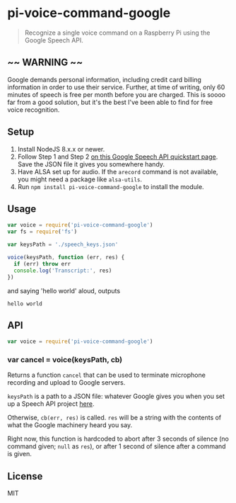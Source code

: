 # pi-voice-command-google

> Recognize a single voice command on a Raspberry Pi using the Google Speech API.

## ~~ WARNING ~~

Google demands personal information, including credit card billing information
in order to use their service. Further, at time of writing, only 60 minutes of
speech is free per month before you are charged. This is soooo far from a good
solution, but it's the best I've been able to find for free voice recognition.

## Setup

1. Install NodeJS 8.x.x or newer.
2. Follow Step 1 and Step 2 [on this Google Speech API quickstart page](https://cloud.google.com/speech-to-text/docs/quickstart-protocol). Save the JSON file it gives you somewhere handy.
3. Have ALSA set up for audio. If the `arecord` command is not available, you might need a package like `alsa-utils`.
4. Run `npm install pi-voice-command-google` to install the module.

## Usage

```js
var voice = require('pi-voice-command-google')
var fs = require('fs')

var keysPath = './speech_keys.json'

voice(keysPath, function (err, res) {
  if (err) throw err
  console.log('Transcript:', res)
})
```

and saying 'hello world' aloud, outputs

```
hello world
```

## API

```js
var voice = require('pi-voice-command-google')
```

### var cancel = voice(keysPath, cb)

Returns a function `cancel` that can be used to terminate microphone recording
and upload to Google servers.

`keysPath` is a path to a JSON file: whatever Google gives you when you set up a Speech API project
[here](https://cloud.google.com/speech-to-text/docs/quickstart-protocol).

Otherwise, `cb(err, res)` is called. `res` will be a string with the contents
of what the Google machinery heard you say.

Right now, this function is hardcoded to abort after 3 seconds of silence (no
command given; `null` as `res`), or after 1 second of silence after a command
is given.

## License

MIT

